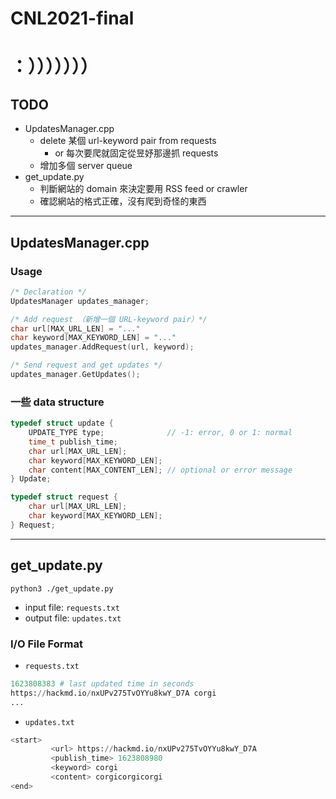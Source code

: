 # CNL2021-final
# ：）））））））
## TODO
- UpdatesManager.cpp
    - delete 某個 url-keyword pair from requests
        - or 每次要爬就固定從昱妤那邊抓 requests
    - 增加多個 server queue
- get_update.py
    - 判斷網站的 domain 來決定要用 RSS feed or crawler
    - 確認網站的格式正確，沒有爬到奇怪的東西

---
## UpdatesManager.cpp
### Usage
```cpp
/* Declaration */
UpdatesManager updates_manager;

/* Add request （新增一個 URL-keyword pair）*/
char url[MAX_URL_LEN] = "..."
char keyword[MAX_KEYWORD_LEN] = "..."
updates_manager.AddRequest(url, keyword);

/* Send request and get updates */
updates_manager.GetUpdates();
```


### 一些 data structure
```cpp
typedef struct update {
    UPDATE_TYPE type;              // -1: error, 0 or 1: normal
    time_t publish_time;
    char url[MAX_URL_LEN];
    char keyword[MAX_KEYWORD_LEN];
    char content[MAX_CONTENT_LEN]; // optional or error message
} Update;

typedef struct request {
    char url[MAX_URL_LEN];
    char keyword[MAX_KEYWORD_LEN];
} Request;

```
----
## get_update.py
```
python3 ./get_update.py
```
- input file: `requests.txt`
- output file: `updates.txt`

### I/O File Format
- `requests.txt`
```python
1623808383 # last updated time in seconds
https://hackmd.io/nxUPv275TvOYYu8kwY_D7A corgi
...
```

- `updates.txt`
```python
<start>
         <url> https://hackmd.io/nxUPv275TvOYYu8kwY_D7A
         <publish_time> 1623808980
         <keyword> corgi
         <content> corgicorgicorgi
<end>
```


